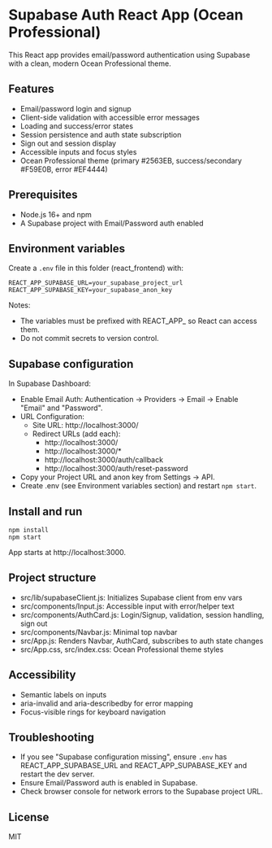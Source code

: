 # Supabase Auth React App (Ocean Professional)

This React app provides email/password authentication using Supabase with a clean, modern Ocean Professional theme.

## Features

- Email/password login and signup
- Client-side validation with accessible error messages
- Loading and success/error states
- Session persistence and auth state subscription
- Sign out and session display
- Accessible inputs and focus styles
- Ocean Professional theme (primary #2563EB, success/secondary #F59E0B, error #EF4444)

## Prerequisites

- Node.js 16+ and npm
- A Supabase project with Email/Password auth enabled

## Environment variables

Create a `.env` file in this folder (react_frontend) with:

```
REACT_APP_SUPABASE_URL=your_supabase_project_url
REACT_APP_SUPABASE_KEY=your_supabase_anon_key
```

Notes:
- The variables must be prefixed with REACT_APP_ so React can access them.
- Do not commit secrets to version control.

## Supabase configuration

In Supabase Dashboard:
- Enable Email Auth: Authentication -> Providers -> Email -> Enable "Email" and "Password".
- URL Configuration:
  - Site URL: http://localhost:3000/
  - Redirect URLs (add each):
    - http://localhost:3000/
    - http://localhost:3000/*
    - http://localhost:3000/auth/callback
    - http://localhost:3000/auth/reset-password
- Copy your Project URL and anon key from Settings -> API.
- Create .env (see Environment variables section) and restart `npm start`.

## Install and run

```
npm install
npm start
```

App starts at http://localhost:3000.

## Project structure

- src/lib/supabaseClient.js: Initializes Supabase client from env vars
- src/components/Input.js: Accessible input with error/helper text
- src/components/AuthCard.js: Login/Signup, validation, session handling, sign out
- src/components/Navbar.js: Minimal top navbar
- src/App.js: Renders Navbar, AuthCard, subscribes to auth state changes
- src/App.css, src/index.css: Ocean Professional theme styles

## Accessibility

- Semantic labels on inputs
- aria-invalid and aria-describedby for error mapping
- Focus-visible rings for keyboard navigation

## Troubleshooting

- If you see "Supabase configuration missing", ensure `.env` has REACT_APP_SUPABASE_URL and REACT_APP_SUPABASE_KEY and restart the dev server.
- Ensure Email/Password auth is enabled in Supabase.
- Check browser console for network errors to the Supabase project URL.

## License

MIT

